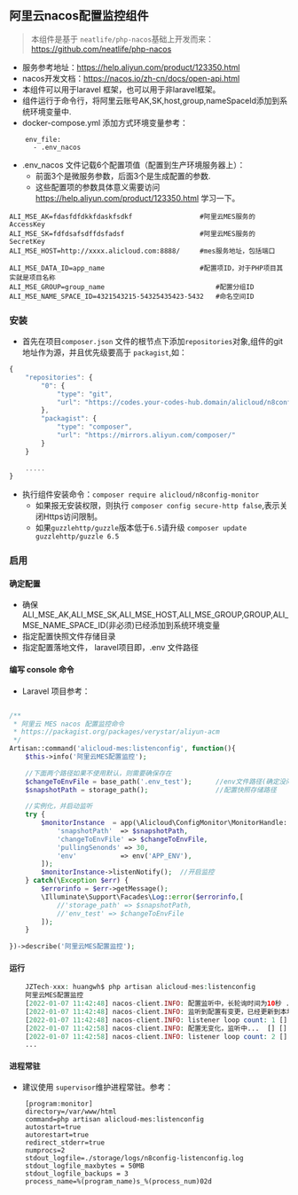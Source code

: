 ## 阿里云nacos配置监控组件
> 本组件是基于 `neatlife/php-nacos`基础上开发而来： https://github.com/neatlife/php-nacos 

* 服务参考地址：https://help.aliyun.com/product/123350.html
* nacos开发文档：https://nacos.io/zh-cn/docs/open-api.html
* 本组件可以用于laravel 框架，也可以用于非laravel框架。
* 组件运行于命令行，将阿里云账号AK,SK,host,group,nameSpaceId添加到系统环境变量中.
* docker-compose.yml 添加方式环境变量参考：
```$xslt
    env_file:
      - .env_nacos
```
* .env_nacos 文件记载6个配置项值（配置到生产环境服务器上）：
    * 前面3个是微服务参数，后面3个是生成配置的参数.
    * 这些配置项的参数具体意义需要访问 https://help.aliyun.com/product/123350.html 学习一下。
```$xslt
ALI_MSE_AK=fdasfdfdkkfdaskfsdkf                 #阿里云MES服务的AccessKey 
ALI_MSE_SK=fdfdsafsdffdsfadsf                   #阿里云MES服务的SecretKey 
ALI_MSE_HOST=http://xxxx.alicloud.com:8888/     #mes服务地址，包括端口

ALI_MSE_DATA_ID=app_name                        #配置项ID，对于PHP项目其实就是项目名称
ALI_MSE_GROUP=group_name                            #配置分组ID
ALI_MSE_NAME_SPACE_ID=4321543215-54325435423-5432   #命名空间ID
```

### 安装
* 首先在项目`composer.json` 文件的根节点下添加`repositories`对象,组件的git地址作为源，并且优先级要高于 `packagist`,如：
```javascript
{
    "repositories": {
        "0": {
            "type": "git",
            "url": "https://codes.your-codes-hub.domain/alicloud/n8config-monitor.git"  //您的私有代码库
        },   
        "packagist": {
            "type": "composer",
            "url": "https://mirrors.aliyun.com/composer/"
        }
    }
    
    .....
}
```

* 执行组件安装命令：`composer require alicloud/n8config-monitor`
    * 如果报无安装权限，则执行 `composer config secure-http false`,表示关闭Https访问限制。
    * 如果`guzzlehttp/guzzle`版本低于`6.5`请升级 `composer update guzzlehttp/guzzle 6.5`

### 启用

#### 确定配置
* 确保 ALI_MSE_AK,ALI_MSE_SK,ALI_MSE_HOST,ALI_MSE_GROUP,GROUP,ALI_MSE_NAME_SPACE_ID(非必须)已经添加到系统环境变量
* 指定配置快照文件存储目录
* 指定配置落地文件， laravel项目即，.env 文件路径
    
#### 编写 console 命令
* Laravel 项目参考：
```PHP

/**
 * 阿里云 MES nacos 配置监控命令
 * https://packagist.org/packages/verystar/aliyun-acm
 */
Artisan::command('alicloud-mes:listenconfig', function(){
    $this->info('阿里云MES配置监控');
    
    //下面两个路径如果不使用默认，则需要确保存在
    $changeToEnvFile = base_path('.env_test');      //env文件路径(确定没问题后修改为 .env)
    $snapshotPath = storage_path();                 //配置快照存储路径
    
    //实例化，并启动监听
    try {
        $monitorInstance  = app(\Alicloud\ConfigMonitor\MonitorHandle::class, [
            'snapshotPath'  => $snapshotPath,
            'changeToEnvFile' => $changeToEnvFile,
            'pullingSenonds' => 30,
            'env'           => env('APP_ENV'),
        ]);
        $monitorInstance->listenNotify();  //开启监控
    } catch(\Exception $err) {
        $errorinfo = $err->getMessage();
        \Illuminate\Support\Facades\Log::error($errorinfo,[
            //'storage_path' => $snapshotPath,
            //'env_test' => $changeToEnvFile
        ]);
    }
    
})->describe('阿里云MES配置监控');


```

#### 运行
```PHP
    JZTech-xxx: huangwh$ php artisan alicloud-mes:listenconfig
    阿里云MES配置监控
    [2022-01-07 11:42:48] nacos-client.INFO: 配置监听中，长轮询时间为10秒 ...   [] []
    [2022-01-07 11:42:48] nacos-client.INFO: 监听到配置有变更，已经更新到本地ENV文件...   [] []
    [2022-01-07 11:42:48] nacos-client.INFO: listener loop count: 1 [] []
    [2022-01-07 11:42:58] nacos-client.INFO: 配置无变化，监听中...  [] []
    [2022-01-07 11:42:58] nacos-client.INFO: listener loop count: 2 [] []
    ...
```

#### 进程常驻
* 建议使用 `supervisor`维护进程常驻。参考：
```$xslt
    [program:monitor]
    directory=/var/www/html
    command=php artisan alicloud-mes:listenconfig
    autostart=true
    autorestart=true
    redirect_stderr=true
    numprocs=2
    stdout_logfile=./storage/logs/n8config-listenconfig.log
    stdout_logfile_maxbytes = 50MB
    stdout_logfile_backups = 3
    process_name=%(program_name)s_%(process_num)02d

```

